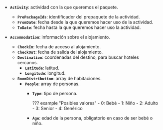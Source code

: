 - **``Activity``**: actividad con la que queremos el paquete.
    - **``PrePackageIds``**: identificador del prepaquete de la actividad.
    - **``FromDate``**: fecha desde la que queremos hacer uso de la actividad.
    - **``ToDate``**: fecha hasta la que queremos hacer uso la actividad.

- **``Accommodation``**: información sobre el alojamiento.
    - **``CheckIn``**: fecha de acceso al alojamiento.
    - **``CheckOut``**: fecha de salida del alojamiento.
    - **``Destination``**: coordenadas del destino, para buscar hoteles cercanos.
        - **``Latitude``**: latitud.
        - **``Longitude``**: longitud.
    - **``RoomDistribution``**: array de habitaciones.
        - **`People`**: array de personas.
            - **``Type``**: tipo de persona.

                ??? example "Posibles valores"
                    - 0: Bebé
                    - 1: Niño
                    - 2: Adulto
                    - 3: Senior
                    - 4: Genérico

            - **``Age``**: edad de la persona, obligatorio en caso de ser bebé o niño.
